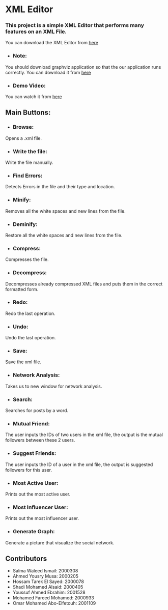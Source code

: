 # XML Editor

### This project is a simple XML Editor that performs many features on an XML File.
You can download the XML Editor from [here](https://drive.google.com/drive/u/0/folders/1jKiG87C7neV_-lWUrRxDB6pcrub1-WXN)
* ### Note:
You should download graphviz application so that the our application runs correctly.
You can download it from [here](https://graphviz.org/download/)
* ### Demo Video:
You can watch it from [here](https://drive.google.com/file/d/1p_12MTrwVfX3jYEudMHkl0bQJtN98J3Y/view)

## Main Buttons:
* ### Browse: 
Opens a .xml file.
* ### Write the file:
Write the file manually.
* ### Find Errors: 
Detects Errors in the file and their type and location.
* ### Minify: 
Removes all the white spaces and new lines from the file.
* ### Deminify: 
Restore all the white spaces and new lines from the file.
* ### Compress: 
Compresses the file.
* ### Decompress: 
Decompresses already compressed XML files and puts them in the correct formatted form.
* ### Redo: 
Redo the last operation.
* ### Undo: 
Undo the last operation.
* ### Save: 
Save the xml file.
* ### Network Analysis: 
Takes us to new window for network analysis.
* ### Search: 
Searches for posts by a word.
* ### Mutual Friend: 
The user inputs the IDs of two users in the xml file, the output is the mutual followers between these 2 users.
* ### Suggest Friends: 
The user inputs the ID of a user in the xml file, the output is suggested followers for this user.
* ### Most Active User: 
Prints out the most active user.
* ### Most Influencer User: 
Prints out the most influencer user.
* ### Generate Graph: 
Generate a picture that visualize the social network.

## Contributors
- Salma Waleed Ismail: 2000308
- Ahmed Yousry Musa: 2000205
- Hossam Tarek El Sayed: 2000078
- Shadi Mohamed Alsaid: 2000405
- Youssuf Ahmed Ebrahim: 2001528
- Mohamed Fareed Mohamed: 2000933
- Omar Mohamed Abo-Elfetouh: 2001109
